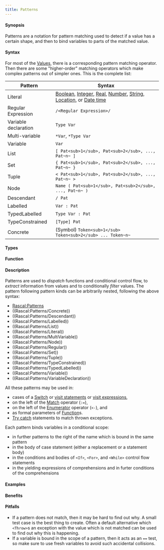 ```yaml
---
title: Patterns
---
```


#### Synopsis

Patterns are a notation for pattern matching used to detect if a value has a certain shape, 
and then to bind variables to parts of the matched value. 

#### Syntax

For most of the [Values](/docs/Rascal/Expressions/Values), there is a corresponding pattern matching operator. Then there are
some "higher-order" matching operators which make complex patterns out of simpler ones. 
This is the complete list:
 
| Pattern              | Syntax                                                                       |
| --- | --- |
| Literal              | [Boolean](/docs/Rascal/Expressions/Values/Boolean), [Integer](/docs/Rascal/Expressions/Values/Integer), [Real](/docs/Rascal/Expressions/Values/Real), [Number](/docs/Rascal/Expressions/Values/Number), [String](/docs/Rascal/Expressions/Values/String), [Location](/docs/Rascal/Expressions/Values/Location), or [Date time](/docs/Rascal/Expressions/Values/DateTime) |
| Regular Expression   | `/<Regular Expression>/` |
| Variable declaration | `Type Var`                                                               |
| Multi-variable       | `*Var`, `*Type Var`                                                    |
| Variable             | `Var`                                                                      |
| List                 | `[ Pat<sub>1</sub>, Pat<sub>2</sub>, ..., Pat~n~ ]`                                         |
| Set                  | `{ Pat<sub>1</sub>, Pat<sub>2</sub>, ..., Pat~n~ }`                                         |
| Tuple                | `< Pat<sub>1</sub>, Pat<sub>2</sub>, ..., Pat~n~ >`                                         |
| Node                 | `Name ( Pat<sub>1</sub>, Pat<sub>2</sub>, ..., Pat~n~ )`                                  |
| Descendant           | `/ Pat`                                                                    |
| Labelled             | `Var : Pat`                                                               |
| TypedLabelled        | `Type Var : Pat`                                                       |
| TypeConstrained      |  `[Type] Pat` |
| Concrete             | (Symbol) ` Token<sub>1</sub> Token<sub>2</sub> ... Token~n~ `                                                          |


#### Types

#### Function

#### Description

Patterns are used to *dispatch* functions and conditional control flow, to *extract* information 
from values and to conditionally *filter* values. The pattern following pattern kinds can be arbitrarily nested, following
the above syntax:

* [Rascal:Patterns](/docs//Rascal/Patterns)
* ((Rascal:Patterns/Concrete))
* ((Rascal:Patterns/Descendant))
* ((Rascal:Patterns/Labelled))
* ((Rascal:Patterns/List))
* ((Rascal:Patterns/Literal))
* ((Rascal:Patterns/MultiVariable))
* ((Rascal:Patterns/Node))
* ((Rascal:Patterns/Regular))
* ((Rascal:Patterns/Set))
* ((Rascal:Patterns/Tuple))
* ((Rascal:Patterns/TypeConstrained))
* ((Rascal:Patterns/TypedLabelled))
* ((Rascal:Patterns/Variable))
* ((Rascal:Patterns/VariableDeclaration))

All these patterns may be used in:

*  cases of a [Switch](/docs/Rascal/Statements/Switch) or [visit statements](/docs/Rascal/Statements/Visit) or [visit expressions](/docs/Rascal/Expressions/Visit), 
*  on the left of the [Match](/docs/Rascal/Expressions/Values/Boolean/Match) operator (`:=`),
*  on the left of the [Enumerator](/docs/Rascal/Expressions/Comprehensions/Enumerator) operator (`<-`), and
*  as formal parameters of [Function](/docs/Rascal/Declarations/Function)s. 
*  [Try catch](/docs/Rascal/Statements/TryCatch) statements to match thrown exceptions.

Each pattern binds variables in a conditional scope:

* in further patterns to the right of the name which is bound in the same pattern
* in the body of case statement (either a replacement or a statement body) 
* in the conditions and bodies of `<If>`, `<For>`, and `<While>` control flow statements
* in the yielding expressions of comprehensions and in furter conditions of the comprehensions

#### Examples


#### Benefits

#### Pitfalls

* If a pattern does not match, then it may be hard to find out why. A small test case is the best thing to create. Often a default alternative
which `<Throw>`s an exception with the value which is not matched can be used to find out why this is happening.
* If a variable is bound in the scope of a pattern, then it acts as an `==` test, so make sure to use fresh variables
to avoid such accidental collisions. 


